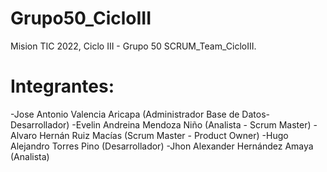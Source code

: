 # Grupo50_CicloIII
Mision TIC 2022, Ciclo III - Grupo 50
SCRUM_Team_CicloIII.
# Integrantes:
-Jose Antonio Valencia Aricapa (Administrador Base de Datos-Desarrollador)
-Evelin Andreina Mendoza Niño (Analista - Scrum Master)
-Alvaro Hernán Ruiz Macías (Scrum Master - Product Owner)
-Hugo Alejandro Torres Pino (Desarrollador)
-Jhon Alexander Hernández Amaya (Analista)
